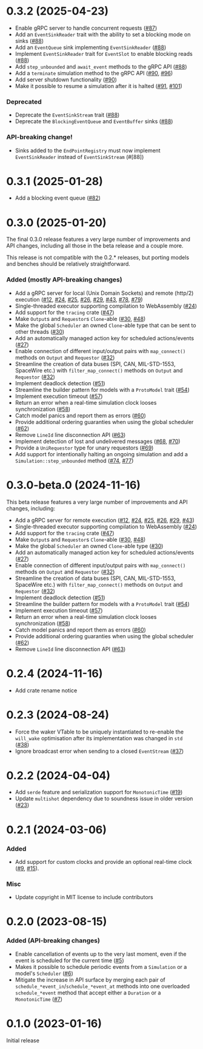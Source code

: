 # 0.3.2 (2025-04-23)

- Enable gRPC server to handle concurrent requests ([#87])
- Add an `EventSinkReader` trait with the ability to set a blocking mode on sinks ([#88])
- Add an `EventQueue` sink implementing `EventSinkReader` ([#88])
- Implement `EventSinkReader` trait for `EventSlot` to enable blocking reads ([#88])
- Add `step_unbounded` and `await_event` methods to the gRPC API ([#88])
- Add a `terminate` simulation method to the gRPC API ([#90], [#96])
- Add server shutdown functionality ([#90])
- Make it possible to resume a simulation after it is halted ([#91], [#101])

### Deprecated

- Deprecate the `EventSinkStream` trait ([#88])
- Deprecate the `BlockingEventQueue` and `EventBuffer` sinks ([#88])

### API-breaking change!

- Sinks added to the `EndPointRegistry` must now implement `EventSinkReader`
  instead of `EventSinkStream` (#[88])


[#87]: https://github.com/asynchronics/nexosim/pull/87
[#88]: https://github.com/asynchronics/nexosim/pull/88
[#90]: https://github.com/asynchronics/nexosim/pull/90
[#91]: https://github.com/asynchronics/nexosim/pull/91
[#96]: https://github.com/asynchronics/nexosim/pull/96
[#101]: https://github.com/asynchronics/nexosim/pull/101


# 0.3.1 (2025-01-28)

- Add a blocking event queue ([#82])

[#82]: https://github.com/asynchronics/nexosim/pull/82


# 0.3.0 (2025-01-20)

The final 0.3.0 release features a very large number of improvements and API
changes, including all those in the beta release and a couple more.

This release is not compatible with the 0.2.* releases, but porting models and benches should be relatively straightforward.

### Added (mostly API-breaking changes)

- Add a gRPC server for local (Unix Domain Sockets) and remote (http/2)
  execution ([#12], [#24], [#25], [#26], [#29], [#43], [#78], [#79])
- Single-threaded executor supporting compilation to WebAssembly ([#24])
- Add support for the `tracing` crate ([#47])
- Make `Output`s and `Requestor`s `Clone`-able ([#30], [#48])
- Make the global `Scheduler` an owned `Clone`-able type that can be sent to
  other threads ([#30])
- Add an automatically managed action key for scheduled actions/events ([#27])
- Enable connection of different input/output pairs with `map_connect()` methods
  on `Output` and `Requestor` ([#32])
- Streamline the creation of data buses (SPI, CAN, MIL-STD-1553, SpaceWire etc.)
  with `filter_map_connect()` methods on `Output` and `Requestor` ([#32])
- Implement deadlock detection ([#51])
- Streamline the builder pattern for models with a `ProtoModel` trait ([#54])
- Implement execution timeout ([#57])
- Return an error when a real-time simulation clock looses synchronization
  ([#58])
- Catch model panics and report them as errors ([#60])
- Provide additional ordering guaranties when using the global scheduler ([#62])
- Remove `LineId` line disconnection API ([#63])
- Implement detection of lost and undelivered messages ([#68], [#70])
- Provide a `UniRequestor` type for unary requestors ([#69])
- Add support for intentionally halting an ongoing simulation and add a
  `Simulation::step_unbounded` method ([#74], [#77])

[#68]: https://github.com/asynchronics/nexosim/pull/68
[#69]: https://github.com/asynchronics/nexosim/pull/69
[#70]: https://github.com/asynchronics/nexosim/pull/70
[#74]: https://github.com/asynchronics/nexosim/pull/74
[#77]: https://github.com/asynchronics/nexosim/pull/77
[#78]: https://github.com/asynchronics/nexosim/pull/78
[#79]: https://github.com/asynchronics/nexosim/pull/79


# 0.3.0-beta.0 (2024-11-16)

This beta release features a very large number of improvements and API changes,
including:

- Add a gRPC server for remote execution ([#12], [#24], [#25], [#26], [#29],
  [#43])
- Single-threaded executor supporting compilation to WebAssembly ([#24])
- Add support for the `tracing` crate ([#47])
- Make `Output`s and `Requestor`s `Clone`-able ([#30], [#48])
- Make the global `Scheduler` an owned `Clone`-able type ([#30])
- Add an automatically managed action key for scheduled actions/events ([#27])
- Enable connection of different input/output pairs with `map_connect()` methods
  on `Output` and `Requestor` ([#32])
- Streamline the creation of data buses (SPI, CAN, MIL-STD-1553, SpaceWire etc.)
  with `filter_map_connect()` methods on `Output` and `Requestor` ([#32])
- Implement deadlock detection ([#51])
- Streamline the builder pattern for models with a `ProtoModel` trait ([#54])
- Implement execution timeout ([#57])
- Return an error when a real-time simulation clock looses synchronization
  ([#58])
- Catch model panics and report them as errors ([#60])
- Provide additional ordering guaranties when using the global scheduler ([#62])
- Remove `LineId` line disconnection API ([#63])

[#12]: https://github.com/asynchronics/nexosim/pull/12
[#24]: https://github.com/asynchronics/nexosim/pull/24
[#25]: https://github.com/asynchronics/nexosim/pull/25
[#26]: https://github.com/asynchronics/nexosim/pull/26
[#27]: https://github.com/asynchronics/nexosim/pull/27
[#29]: https://github.com/asynchronics/nexosim/pull/29
[#30]: https://github.com/asynchronics/nexosim/pull/30
[#32]: https://github.com/asynchronics/nexosim/pull/32
[#43]: https://github.com/asynchronics/nexosim/pull/43
[#47]: https://github.com/asynchronics/nexosim/pull/47
[#48]: https://github.com/asynchronics/nexosim/pull/48
[#51]: https://github.com/asynchronics/nexosim/pull/51
[#54]: https://github.com/asynchronics/nexosim/pull/54
[#57]: https://github.com/asynchronics/nexosim/pull/57
[#58]: https://github.com/asynchronics/nexosim/pull/58
[#60]: https://github.com/asynchronics/nexosim/pull/60
[#62]: https://github.com/asynchronics/nexosim/pull/62
[#63]: https://github.com/asynchronics/nexosim/pull/63

# 0.2.4 (2024-11-16)

- Add crate rename notice

# 0.2.3 (2024-08-24)

- Force the waker VTable to be uniquely instantiated to re-enable the
  `will_wake` optimisation after its implementation was changed in `std` ([#38])
- Ignore broadcast error when sending to a closed `EventStream` ([#37])

[#37]: https://github.com/asynchronics/nexosim/pull/37
[#38]: https://github.com/asynchronics/nexosim/pull/38

# 0.2.2 (2024-04-04)

- Add `serde` feature and serialization support for `MonotonicTime` ([#19])
- Update `multishot` dependency due to soundness issue in older version ([#23])

[#19]: https://github.com/asynchronics/nexosim/pull/19
[#23]: https://github.com/asynchronics/nexosim/pull/23

# 0.2.1 (2024-03-06)

### Added

- Add support for custom clocks and provide an optional real-time clock
  ([#9], [#15]).

[#9]: https://github.com/asynchronics/nexosim/pull/9
[#15]: https://github.com/asynchronics/nexosim/pull/15

### Misc

- Update copyright in MIT license to include contributors

# 0.2.0 (2023-08-15)

### Added (API-breaking changes)

- Enable cancellation of events up to the very last moment, even if the event is
  scheduled for the current time ([#5])
- Makes it possible to schedule periodic events from a `Simulation` or a model's
  `Scheduler` ([#6])
- Mitigate the increase in API surface by merging each pair of
  `schedule_*event_in`/`schedule_*event_at` methods into one overloaded
  `schedule_*event` method that accept either a `Duration` or a `MonotonicTime`
  ([#7])

[#5]: https://github.com/asynchronics/nexosim/pull/5
[#6]: https://github.com/asynchronics/nexosim/pull/6
[#7]: https://github.com/asynchronics/nexosim/pull/7


# 0.1.0 (2023-01-16)

Initial release
